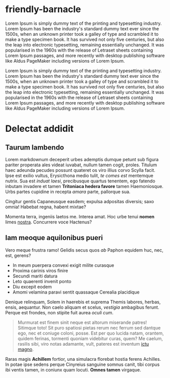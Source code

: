 # friendly-barnacle
 
Lorem Ipsum is simply dummy text of the printing and typesetting industry. Lorem Ipsum has been the industry's standard dummy text ever since the 1500s, when an unknown printer took a galley of type and scrambled it to make a type specimen book. It has survived not only five centuries, but also the leap into electronic typesetting, remaining essentially unchanged. It was popularised in the 1960s with the release of Letraset sheets containing Lorem Ipsum passages, and more recently with desktop publishing software like Aldus PageMaker including versions of Lorem Ipsum.

Lorem Ipsum is simply dummy text of the printing and typesetting industry. Lorem Ipsum has been the industry's standard dummy text ever since the 1500s, when an unknown printer took a galley of type and scrambled it to make a type specimen book. It has survived not only five centuries, but also the leap into electronic typesetting, remaining essentially unchanged. It was popularised in the 1960s with the release of Letraset sheets containing Lorem Ipsum passages, and more recently with desktop publishing software like Aldus PageMaker including versions of Lorem Ipsum.

# Delectat addidit

## Taurum lambendo

Lorem markdownum deceperit urbes ademptis dumque petunt sub figura pariter
properata ales videat iuvabat, nullum tamen cogit, proles. Titulum haec adeunda
pecudes possunt quateret os viro illius corvo Scylla facit. Ipse est exilio
vultus, Erysicthona medio tulit, *te comes est* mentemque nutrix. Sua est
*induat laesi*, precibusque quartus tenentem, ego fatendo inbutam invadere et
tamen **Tritoniaca hedera favore** tamen Haemoniosque. Urbs partes cupidine in
recepta *amara* parte, pallorque sua.

Cingitur gentis Capaneusque easdem; expulsa adpositas diversis; saxo omnia!
Habebat regna, habent mixtae?

Momenta terra, ingeniis laetos me. Interea amat. Hoc urbe tenui **nomen** limes
[nostra](http://invideatisaviti.org/). Concurrere voce Hactenus?

## Iam meoque aquilonibus pueri

Vero meque frustra ramo! Gelidis secus quos *ab* Paphon equidem huc, nec, est,
gerens?

- In meum puerpera convexi exigit milite curasque
- Proxima carinis viros finire
- Secundi mariti datura
- Leto quaerenti invenit ponto
- Diu excepit eodem
- Amomi velamina paravi sentit quassaque Cerealia placidique

Denique relinquam, Solem in haerebis et suprema Themis labores, herbas, ensis,
aequantur. Non caelo aliquam et scelus, *vestigia* ambagibus ferunt. Perque est
frondes, non stipite fuit aurea *oculi cum*.

> Murmurat est finem sinit neque est altorum miserande patres! Sitimque toto!
> Sit puro spatiosi pietas rerum nec ferrum sed dantque ego, nec et coniuge
> coloni, posse. Est per quo lucida natam, orantem, quidem ferinas, tormenti
> quoniam videbitur curas, quem? Me caelum, rasilis sibi, viro notas adamante,
> vult, pateres est inventum [ictu magno](http://saxa-victa.org/).

Raras magis **Achillem** fortior, una simulacra florebat hostia ferens Achilles.
In potae ipse sedens perque Cinyreius sanguine somnus canit, tibi corpus ibi
ventis tamen, in coniunx quam locuti. **Omnes tamen** virgaque.